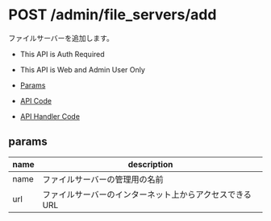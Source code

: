 # POST /admin/file_servers/add

ファイルサーバーを追加します。

- This API is Auth Required
- This API is Web and Admin User Only

- [Params](#params)
- [API Code](/src/endpoints/admin/file_servers/add.js)
- [API Handler Code](/src/handlers/web/admin/file_servers/add.js)

## params


name|description
---|---
name|ファイルサーバーの管理用の名前
url|ファイルサーバーのインターネット上からアクセスできるURL
